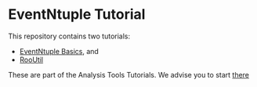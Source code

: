 # EventNtuple Tutorial

This repository contains two tutorials:
* [EventNtuple Basics](eventntuple-basics.md), and
* [RooUtil](eventntuple-rooutil.md)

These are part of the Analysis Tools Tutorials. We advise you to start [there](https://mu2ewiki.fnal.gov/wiki/Analysis_Tools_Tutorial)
